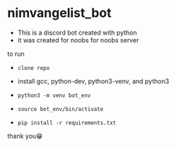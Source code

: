 # nimvangelist_bot
- This is a discord bot created with python
- it was created for noobs for noobs server

to run

- ```clone repo```


- install gcc, python-dev, python3-venv, and python3




- ```python3 -m venv bot_env```


- ```source bot_env/bin/activate```


- ```pip install -r requirements.txt```

thank you😁

